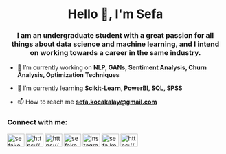 <h1 align="center">Hello 👋, I'm Sefa</h1>
<h3 align="center">I am an undergraduate student with a great passion for all things about data science and machine learning, and I intend on working towards a career in the same industry.</h3>

- 🔭 I’m currently working on **NLP, GANs, Sentiment Analysis, Churn Analysis, Optimization Techniques**

- 🌱 I’m currently learning **Scikit-Learn, PowerBl, SQL, SPSS**

- 📫 How to reach me **sefa.kocakalay@gmail.com**

<h3 align="left">Connect with me:</h3>
<p align="left">
<a href="https://linkedin.com/in/sefakocakalay" target="blank"><img align="center" src="https://raw.githubusercontent.com/rahuldkjain/github-profile-readme-generator/master/src/images/icons/Social/linked-in-alt.svg" alt="sefakocakalay" height="30" width="40" /></a>
<a href="https://stackoverflow.com/users/https://stackoverflow.com/users/12914017/sefa-kocakalay" target="blank"><img align="center" src="https://raw.githubusercontent.com/rahuldkjain/github-profile-readme-generator/master/src/images/icons/Social/stack-overflow.svg" alt="https://stackoverflow.com/users/12914017/sefa-kocakalay" height="30" width="40" /></a>
<a href="https://kaggle.com/https://www.kaggle.com/sefakocakalay" target="blank"><img align="center" src="https://raw.githubusercontent.com/rahuldkjain/github-profile-readme-generator/master/src/images/icons/Social/kaggle.svg" alt="https://www.kaggle.com/sefakocakalay" height="30" width="40" /></a>
<a href="https://fb.com/sefakocakalay" target="blank"><img align="center" src="https://raw.githubusercontent.com/rahuldkjain/github-profile-readme-generator/master/src/images/icons/Social/facebook.svg" alt="sefakocakalay" height="30" width="40" /></a>
<a href="https://instagram.com/instagram.com/sefakocakalay" target="blank"><img align="center" src="https://raw.githubusercontent.com/rahuldkjain/github-profile-readme-generator/master/src/images/icons/Social/instagram.svg" alt="instagram.com/sefakocakalay" height="30" width="40" /></a>
<a href="https://medium.com/sefa.kocakalay" target="blank"><img align="center" src="https://raw.githubusercontent.com/rahuldkjain/github-profile-readme-generator/master/src/images/icons/Social/medium.svg" alt="sefa.kocakalay" height="30" width="40" /></a>
<a href="https://www.hackerrank.com/https://www.hackerrank.com/sefa_kocakalay" target="blank"><img align="center" src="https://raw.githubusercontent.com/rahuldkjain/github-profile-readme-generator/master/src/images/icons/Social/hackerrank.svg" alt="https://www.hackerrank.com/sefa_kocakalay" height="30" width="40" /></a>
</p>
